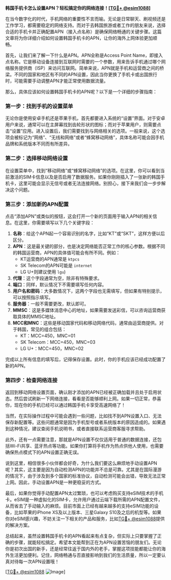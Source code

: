 **韩国手机卡怎么设置APN？轻松搞定你的网络连接！[[TG💪+ @esim1088](https://t.me/s/esim1088)]**

在当今数字化的时代，手机网络的重要性不言而喻。无论是日常聊天、刷视频还是工作学习，都需要稳定的网络支持。而对于去韩国旅游或者工作的朋友来说，选择合适的手机卡并正确配置APN（接入点名称）是确保网络畅通的关键步骤。这篇文章将为你详细介绍如何设置韩国手机卡的APN，让你的海外上网体验更加顺畅。

首先，让我们来了解一下什么是APN。APN全称是Access Point Name，即接入点名称。它是移动设备连接到互联网时需要的一个参数，用来告诉手机通过哪个网络服务提供商（ISP）来访问互联网。简单来说，APN就是手机和运营商之间的桥梁。不同的国家和地区有不同的APN设置，因此当你更换了手机卡或出国旅行时，可能需要手动调整APN才能正常使用数据流量。

那么，具体应该如何设置韩国手机卡的APN呢？以下是一个详细的步骤指南：

### 第一步：找到手机的设置菜单

无论你是使用安卓手机还是苹果手机，首先都要进入系统的“设置”界面。对于安卓用户来说，通常可以在主屏幕找到齿轮形状的图标；而对于苹果用户，则需要点击“设置”应用。进入设置后，我们需要找到与网络相关的选项。一般来说，这个选项会被标记为“网络”、“无线和网络”或者“蜂窝移动网络”，具体名称可能会因手机品牌和系统版本不同而有所差异。

### 第二步：选择移动网络设置

在设置菜单中，找到“移动网络”或“蜂窝移动网络”的选项。在这里，你可以看到当前激活的SIM卡信息以及是否启用了数据服务。如果你刚刚插入了一张新的韩国手机卡，这里可能会显示无信号或者无法连接网络。别担心，接下来我们会一步步解决这个问题。

### 第三步：添加新的APN配置

点击“添加APN”或类似的按钮，这会打开一个新的页面用于输入APN的相关信息。在这里，你需要填写以下几个关键字段：

1. **名称**：给这个APN起一个容易识别的名字，比如“KT”或“SKT”，这样方便以后区分。
2. **APN**：这是最关键的部分，也是决定网络能否正常工作的核心参数。根据不同的韩国运营商，APN的具体值可能会有所不同。例如：
   - KT运营商的APN通常是 `ktpcs`
   - SK Telecom的APN可能是 `internet`
   - LG U+则建议使用 `lgu`)
3. **代理**：这个字段通常为空，除非有特殊要求。
4. **端口**：同样，默认情况下不需要填写任何内容。
5. **用户名和密码**：大多数情况下，这两个字段也无需填写，但如果有特别提示，可以按照指示填写。
6. **服务器**：一般不需要更改，默认即可。
7. **MMSC**：这是多媒体消息中心的地址，如果需要发送彩信，可以咨询运营商获取具体的MMSC地址。
8. **MCC和MNC**：这些是移动国家代码和移动网络代码，通常由运营商提供。对于韩国，常见的组合包括：
   - KT：MCC=450，MNC=01
   - SK Telecom：MCC=450，MNC=03
   - LG U+：MCC=450，MNC=02

完成以上所有信息的填写后，记得保存设置。此时，你的手机应该已经成功配置了新的APN。

### 第四步：检查网络连接

返回到移动网络设置页面，确认刚才添加的APN已经被正确加载并且处于启用状态。然后尝试刷新一下网络连接，看看是否能够顺利上网。如果一切正常，恭喜你，现在你的手机已经可以通过韩国手机卡享受高速网络了！

当然，在实际操作过程中可能会遇到一些问题，比如找不到APN设置入口、无法保存新配置等。这些问题通常是因为手机型号或者系统版本的原因造成的。如果遇到这种情况，建议查阅手机说明书，或者直接联系运营商客服寻求帮助。

此外，还有一点需要注意，那就是APN设置不仅仅适用于普通的数据连接，还包括Wi-Fi共享、蓝牙热点等功能。如果你打算将手机作为热点供他人使用，也需要确保热点模式下的APN设置正确无误。

说到这里，相信很多小伙伴都会好奇，为什么我们要这么麻烦地手动设置APN呢？其实，这主要是因为自动检测APN的功能并不总是可靠。尤其是在国际漫游的情况下，由于涉及到多个国家的标准协议，自动检测可能会出错，导致无法正常上网。因此，手动设置APN是一种更稳妥的方式。

最后，如果你觉得手动配置APN太过繁琐，也可以考虑购买支持eSIM技术的手机卡。eSIM是一种虚拟化的SIM卡，允许用户通过云端下载所需的APN配置文件，从而省去了手动输入的麻烦。目前市面上已经有越来越多的支持eSIM功能的设备，比如苹果的iPhone XS及以上版本、三星Galaxy S10及之后的机型等。如果你对eSIM感兴趣，不妨关注一下相关的产品和服务，比如[TG💪+ @esim1088](https://t.me/s/esim1088)提供的解决方案。

总结起来，虽然设置韩国手机卡的APN看起来有点复杂，但实际上只要掌握了正确的步骤，就能轻松搞定。希望本文能帮到正在为APN设置苦恼的朋友们。无论你是初次出国的新手，还是经常往返于国内外的老手，掌握这项技能都能让你的海外生活更加便利。记住，网络畅通与否直接影响到我们的生活质量，所以一定要认真对待每一次APN设置哦！

[[TG💪+ @esim1088](https://t.me/s/esim1088) ![Image](https://i.postimg.cc/4NQfJmqS/Snipaste-2025-05-13-00-14-12.png)]